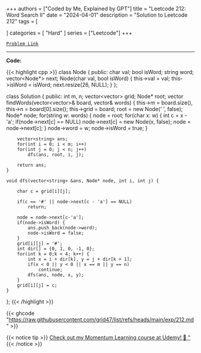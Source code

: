 
+++
authors = ["Coded by Me, Explained by GPT"]
title = "Leetcode 212: Word Search II"
date = "2024-04-01"
description = "Solution to Leetcode 212"
tags = [
    
]
categories = [
    "Hard"
]
series = ["Leetcode"]
+++



[`Problem Link`](https://leetcode.com/problems/word-search-ii/description/)

---

**Code:**

{{< highlight cpp >}}
class Node {
public:
    char val;
    bool isWord;
    string word;
    vector<Node*> next;
    Node(char val, bool isWord) {
        this->val = val;
        this->isWord = isWord;
        next.resize(26, NULL);
    }
};

class Solution {
public:
    int m, n;
    vector<vector<char>> grid;
    Node* root;
    vector<string> findWords(vector<vector<char>>& board, vector<string>& words) {
        this->m = board.size(), this->n = board[0].size();
        this->grid = board;
        root = new Node(' ', false);
        Node* node;
        for(string w: words) {
            node = root;
            for(char x: w) {
                int c = x - 'a';
                if(node->next[c] == NULL)
                    node->next[c] = new Node(x, false);
                node = node->next[c];
            }
            node->word = w;
            node->isWord = true;
        }
        
        vector<string> ans;
        for(int i = 0; i < m; i++)
        for(int j = 0; j < n; j++)
            dfs(ans, root, i, j);
        
        return ans;
    }
    
    void dfs(vector<string> &ans, Node* node, int i, int j) {
    
        char c = grid[i][j];
        
        if(c == '#' || node->next[c - 'a'] == NULL)
            return;
        
        node = node->next[c-'a'];
        if(node->isWord) {
            ans.push_back(node->word);
            node->isWord = false;
        }
        grid[i][j] = '#';
        int dir[] = {0, 1, 0, -1, 0};
        for(int k = 0;k < 4; k++) {
            int x = i + dir[k], y = j + dir[k + 1];
            if(x < 0 || y < 0 || x == m || y == n)
                continue;
            dfs(ans, node, x, y);
        }
        grid[i][j] = c;
    }
};
{{< /highlight >}}

{{< ghcode "https://raw.githubusercontent.com/grid47/list/refs/heads/main/exp/212.md" >}}

{{< notice tip >}}
[Check out my Momentum Learning course at Udemy! 🚀 "](https://www.udemy.com/course/blind-75-the-data-structures-and-algorithms-essentials/)
{{< /notice >}}

